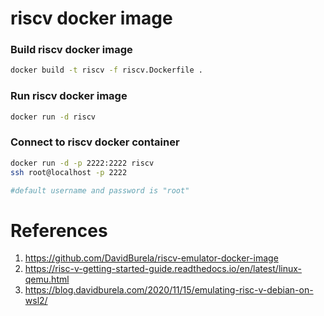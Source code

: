 # riscv docker image

### Build riscv docker image
```bash
docker build -t riscv -f riscv.Dockerfile .
```

### Run riscv docker image
```bash
docker run -d riscv
```

### Connect to riscv docker container
```bash
docker run -d -p 2222:2222 riscv
ssh root@localhost -p 2222

#default username and password is "root"
```

# References
1. https://github.com/DavidBurela/riscv-emulator-docker-image
2. https://risc-v-getting-started-guide.readthedocs.io/en/latest/linux-qemu.html
3. https://blog.davidburela.com/2020/11/15/emulating-risc-v-debian-on-wsl2/